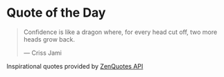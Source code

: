# Quote of the Day

<!-- QUOTE_START -->
> Confidence is like a dragon where, for every head cut off, two more heads grow back.
>
> — Criss Jami

Inspirational quotes provided by <a href="https://zenquotes.io/" target="_blank">ZenQuotes API</a>
<!-- QUOTE_END -->